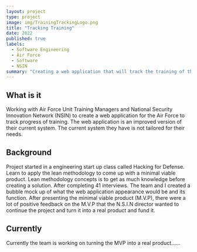```yaml
---
layout: project
type: project
image: img/TrainingTrackingLogo.png
title: "Tracking Training"
date: 2022
published: true
labels:
  - Software Engineering
  - Air Force
  - Software
  - NSIN
summary: "Creating a web application that will track the training of the airmen in the Air Force"
---
```



## **What is it**
  Working with Air Force Unit Training Managers and National Security Innovation Network (NSIN) to create a web application for the Air Force to track progress of training. The web application is an improved version of their current system. The current system they have is not tailored for their needs. 

## **Background**
Project started in a engineering start up class called Hacking for Defense. Learn to apply the lean methodology to come up with a minimal viable product. Lean methodology concepts is to get as much knowledge before creating a solution. After completing 41 interviews. The team and I created a bubble mock up of what the web application appearance would be and its function. After presenting the minimal viable product (M.V.P), there were a lot of positive feedback on the M.V.P that the N.S.I.N director wanted to continue the project and turn it into a real product and fund it.

## **Currently**
Currently the team is working on turning the MVP into a real product......
